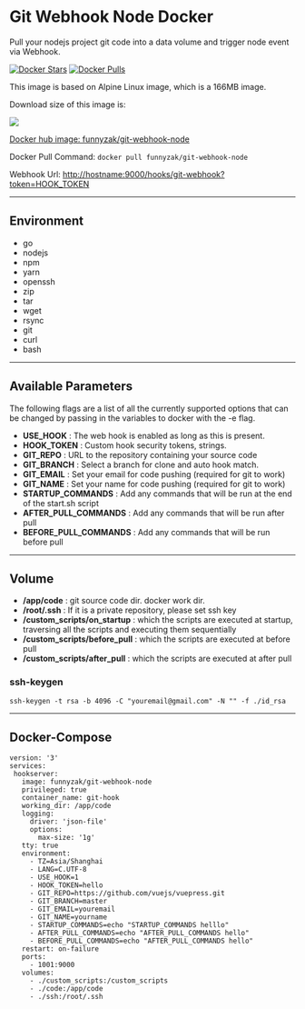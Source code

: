 # Git Webhook Node Docker

Pull your nodejs project git code into a data volume and trigger node event via Webhook.

[![Docker Stars](https://img.shields.io/docker/stars/funnyzak/git-webhook-node.svg?style=flat-square)](https://hub.docker.com/r/funnyzak/git-webhook-node/)
[![Docker Pulls](https://img.shields.io/docker/pulls/funnyzak/git-webhook-node.svg?style=flat-square)](https://hub.docker.com/r/funnyzak/git-webhook-node/)

This image is based on Alpine Linux image, which is a 166MB image.

Download size of this image is:

[![](https://images.microbadger.com/badges/image/funnyzak/git-webhook-node.svg)](http://microbadger.com/images/funnyzak/git-webhook-node)

[Docker hub image: funnyzak/git-webhook-node](https://hub.docker.com/r/funnyzak/git-webhook-node)

Docker Pull Command: `docker pull funnyzak/git-webhook-node`

Webhook Url: [http://hostname:9000/hooks/git-webhook?token=HOOK_TOKEN](#)

---

## Environment

* go
* nodejs
* npm
* yarn
* openssh
* zip
* tar
* wget
* rsync
* git
* curl
* bash

---
  
## Available Parameters

The following flags are a list of all the currently supported options that can be changed by passing in the variables to docker with the -e flag.

* **USE_HOOK** : The web hook is enabled as long as this is present.
* **HOOK_TOKEN** : Custom hook security tokens, strings.
* **GIT_REPO** : URL to the repository containing your source code
* **GIT_BRANCH** : Select a branch for clone and auto hook match.
* **GIT_EMAIL** : Set your email for code pushing (required for git to work)
* **GIT_NAME** : Set your name for code pushing (required for git to work)
* **STARTUP_COMMANDS** : Add any commands that will be run at the end of the start.sh script
* **AFTER_PULL_COMMANDS** : Add any commands that will be run after pull
* **BEFORE_PULL_COMMANDS** : Add any commands that will be run before pull

---

## Volume

* **/app/code** : git source code dir. docker work dir.
* **/root/.ssh** :  If it is a private repository, please set ssh key
* **/custom_scripts/on_startup** :  which the scripts are executed at startup, traversing all the scripts and executing them sequentially
* **/custom_scripts/before_pull** :  which the scripts are executed at before pull
* **/custom_scripts/after_pull** :  which the scripts are executed at after pull

### ssh-keygen

`ssh-keygen -t rsa -b 4096 -C "youremail@gmail.com" -N "" -f ./id_rsa`

---

## Docker-Compose

 ```docker
version: '3'
services:
  hookserver:
    image: funnyzak/git-webhook-node
    privileged: true
    container_name: git-hook
    working_dir: /app/code
    logging:
      driver: 'json-file'
      options:
        max-size: '1g'
    tty: true
    environment:
      - TZ=Asia/Shanghai
      - LANG=C.UTF-8
      - USE_HOOK=1
      - HOOK_TOKEN=hello
      - GIT_REPO=https://github.com/vuejs/vuepress.git
      - GIT_BRANCH=master
      - GIT_EMAIL=youremail
      - GIT_NAME=yourname
      - STARTUP_COMMANDS=echo "STARTUP_COMMANDS helllo"
      - AFTER_PULL_COMMANDS=echo "AFTER_PULL_COMMANDS hello"
      - BEFORE_PULL_COMMANDS=echo "AFTER_PULL_COMMANDS hello"
    restart: on-failure
    ports:
      - 1001:9000
    volumes:
      - ./custom_scripts:/custom_scripts
      - ./code:/app/code
      - ./ssh:/root/.ssh

 ```
